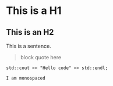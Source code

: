 # This is a H1

## This is an H2

This is a sentence.

> block quote here


```
std::cout << "Hello code" << std::endl;
```

`I am monospaced`